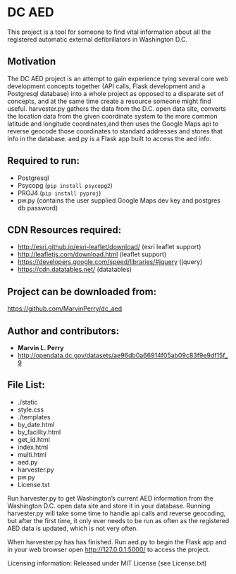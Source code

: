 # DC AED
This project is a tool for someone to find vital information about all the registered automatic external defibrillators in Washington D.C.

## Motivation
The DC AED project is an attempt to gain experience tying several core web development concepts together (API calls, Flask development 
and a Postgresql database) into a whole project as opposed to a disparate set of concepts, and at the same time create a 
resource someone might find useful. harvester.py gathers the data from the D.C. open data site, converts the location data 
from the given coordinate system to the more common latitude and longitude coordinates,and then uses the Google Maps api to 
reverse geocode those coordinates to standard addresses and stores that info in the database. aed.py is a Flask app built to 
access the aed info.


## Required to run:
* Postgresql
* Psycopg (`pip install psycopg2`)
* PROJ4 (`pip install pyproj`)
* pw.py (contains the user supplied Google Maps dev key and postgres db password)

## CDN Resources required: 
* http://esri.github.io/esri-leaflet/download/ (esri leaflet support)
* http://leafletjs.com/download.html (leaflet support)
* https://developers.google.com/speed/libraries/#jquery (jquery) 
* https://cdn.datatables.net/ (datatables)

## Project can be downloaded from:
https://github.com/MarvinPerry/dc_aed

## Author and contributors:
* **Marvin L. Perry**
* http://opendata.dc.gov/datasets/ae96db0a66914f05ab09c83f9e9df15f_9


## File List:

* ./static
* style.css
* ./templates
* by_date.html
* by_facility.html
* get_id.html
* index.html
* multi.html
* aed.py
* harvester.py
* pw.py
* License.txt

Run harvester.py to get Washington’s current AED information from the Washington D.C. open data site and store it in your database. Running harvester.py will take some time to handle api calls and reverse geocoding, but after the first time, it only ever needs to be run as often as the registered AED data is updated, which is not very often.

When harvester.py has has finished. Run aed.py to begin the Flask app and in your web browser open http://127.0.0.1:5000/ to access the project.

Licensing information: Released under MIT License (see License.txt)
